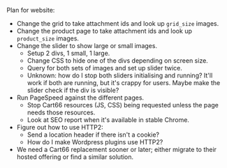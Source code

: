 Plan for website:

*   Change the grid to take attachment ids and look up `grid_size` images.
*   Change the product page to take attachment ids and look up `product_size`
    images.
*   Change the slider to show large or small images.
    *   Setup 2 divs, 1 small, 1 large.
    *   Change CSS to hide one of the divs depending on screen size.
    *   Query for both sets of images and set up slider twice.
    *   Unknown: how do I stop both sliders initialising and running?  It'll
        work if both are running, but it's crappy for users.  Maybe make the
        slider check if the div is visible?
*   Run PageSpeed against the different pages.
    *   Stop Cart66 resources (JS, CSS) being requested unless the page needs
        those resources.
    *   Look at SEO report when it's available in stable Chrome.
*   Figure out how to use HTTP2:
    *   Send a location header if there isn't a cookie?
    *   How do I make Wordpress plugins use HTTP2?
*   We need a Cart66 replacement sooner or later; either migrate to their hosted
    offering or find a similar solution.
